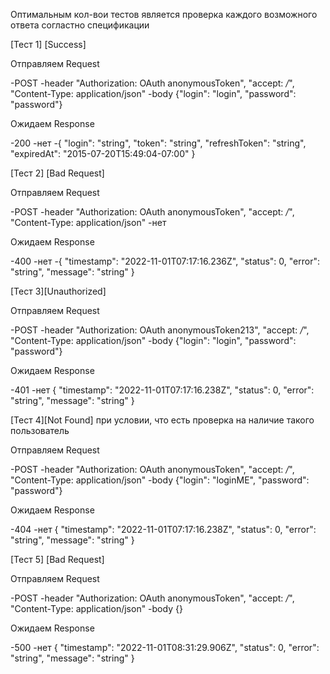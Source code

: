 Оптимальным кол-вои тестов является проверка каждого возможного ответа согластно спецификации 

[Тест 1] [Success]

Отправляем Request

-POST
-header "Authorization: OAuth anonymousToken", "accept: */*", "Content-Type: application/json"
-body {"login": "login", "password": "password"}

Ожидаем Response

-200
-нет
-{
  "login": "string",
  "token": "string",
  "refreshToken": "string",
  "expiredAt": "2015-07-20T15:49:04-07:00"
}

[Тест 2] [Bad Request]

Отправляем Request

-POST
-header "Authorization: OAuth anonymousToken", "accept: */*", "Content-Type: application/json"
-нет

Ожидаем Response

-400
-нет
-{
  "timestamp": "2022-11-01T07:17:16.236Z",
  "status": 0,
  "error": "string",
  "message": "string"
}


[Тест 3][Unauthorized]

Отправляем Request

-POST
-header "Authorization: OAuth anonymousToken213", "accept: */*", "Content-Type: application/json"
-body {"login": "login", "password": "password"}

Ожидаем Response

-401
-нет
{
  "timestamp": "2022-11-01T07:17:16.238Z",
  "status": 0,
  "error": "string",
  "message": "string"
}

[Тест 4][Not Found] при условии, что есть проверка на наличие такого пользователь

Отправляем Request

-POST
-header "Authorization: OAuth anonymousToken", "accept: */*", "Content-Type: application/json"
-body {"login": "loginME", "password": "password"}

Ожидаем Response

-404
-нет
{
  "timestamp": "2022-11-01T07:17:16.238Z",
  "status": 0,
  "error": "string",
  "message": "string"
}

[Тест 5] [Bad Request]

Отправляем Request

-POST
-header "Authorization: OAuth anonymousToken", "accept: */*", "Content-Type: application/json"
-body {}

Ожидаем Response

-500
-нет
{
  "timestamp": "2022-11-01T08:31:29.906Z",
  "status": 0,
  "error": "string",
  "message": "string"
}
  
